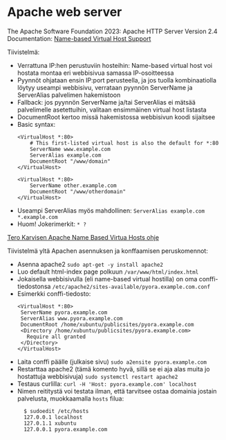 # Apache web server

The Apache Software Foundation 2023: Apache HTTP Server Version 2.4 Documentation: [Name-based Virtual Host Support](https://httpd.apache.org/docs/2.4/vhosts/name-based.html)

Tiivistelmä:

- Verrattuna IP:hen perustuviin hosteihin: Name-based virtual host voi hostata montaa eri webbisivua samassa IP-osoitteessa
- Pyynnöt ohjataan ensin IP:port perusteella, ja jos tuolla kombinaatiolla löytyy useampi webbisivu, verrataan pyynnön ServerName ja ServerAlias palvelimen hakemistoon
- Fallback: jos pyynnön ServerName ja/tai ServerAlias ei mätsää palvelimelle asetettuihin, valitaan ensimmäinen virtual host listasta
- DocumentRoot kertoo missä hakemistossa webbisivun koodi sijaitsee
- Basic syntax:
    ```
    <VirtualHost *:80>
        # This first-listed virtual host is also the default for *:80
        ServerName www.example.com
        ServerAlias example.com 
        DocumentRoot "/www/domain"
    </VirtualHost>
    
    <VirtualHost *:80>
        ServerName other.example.com
        DocumentRoot "/www/otherdomain"
    </VirtualHost>
    ```
- Useampi ServerAlias myös mahdollinen: `ServerAlias example.com *.example.com`
- Huom! Jokerimerkit: `* ?`  

[Tero Karvisen Apache Name Based Virtua Hosts ohje](https://terokarvinen.com/2018/04/10/name-based-virtual-hosts-on-apache-multiple-websites-to-single-ip-address/) 

Tiivistelmä yltä Apachen asennuksen ja konffaamisen peruskomennot:

- Asenna apache2 `sudo apt-get -y install apache2`
- Luo default html-index page polkuun `/var/www/html/index.html`
- Jokaisella webbisivulla (eli name-based virtual hostilla) on oma conffi-tiedostonsa `/etc/apache2/sites-available/pyora.example.com.conf`
- Esimerkki conffi-tiedosto:
    ```
    <VirtualHost *:80>
     ServerName pyora.example.com
     ServerAlias www.pyora.example.com
     DocumentRoot /home/xubuntu/publicsites/pyora.example.com
     <Directory /home/xubuntu/publicsites/pyora.example.com>
       Require all granted
     </Directory>
    </VirtualHost>
    ```
- Laita conffi päälle (julkaise sivu) `sudo a2ensite pyora.example.com`
- Restarttaa apache2 (tämä komento hyvä, sillä se ei aja alas muita jo hostattuja webbisivuja) `sudo systemctl restart apache2`
- Testaus curlilla:  `curl -H 'Host: pyora.example.com' localhost`
- Nimen reititystä voi testata ilman, että tarvitsee ostaa domainia jostain palvelusta, muokkaamalla `hosts` filua:
  ```
    $ sudoedit /etc/hosts
    127.0.0.1 localhost
    127.0.1.1 xubuntu
    127.0.0.1 pyora.example.com
  ```
